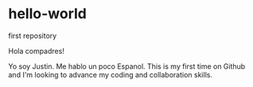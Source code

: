 # hello-world
first repository

Hola compadres!

Yo soy Justin. Me hablo un poco Espanol. This is my first time on Github and I'm looking to advance my coding and collaboration skills.
